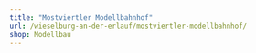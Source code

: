 ```yaml
---
title: "Mostviertler Modellbahnhof"
url: /wieselburg-an-der-erlauf/mostviertler-modellbahnhof/
shop: Modellbau
---
```


